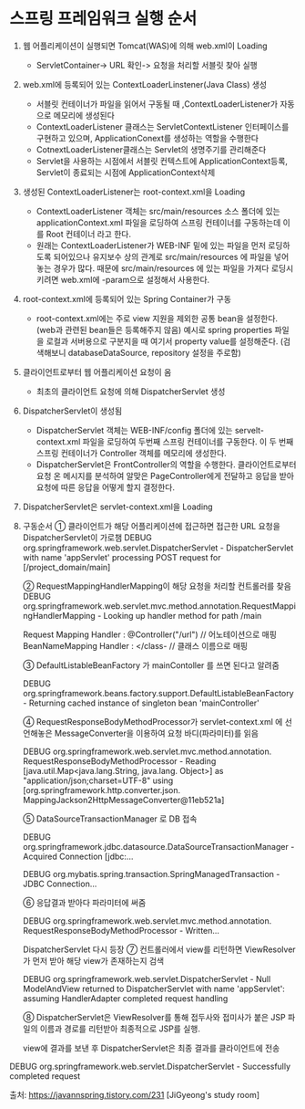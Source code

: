 # 스프링 프레임워크 실행 순서

1. 웹 어플리케이션이 실행되면 Tomcat(WAS)에 의해 web.xml이 Loading
    - ServletContainer-> URL 확인-> 요청을 처리할 서블릿 찾아 실행 

2. web.xml에 등록되어 있는 ContextLoaderLinstener(Java Class) 생성
    - 서블릿 컨테이너가 파일을 읽어서 구동될 때 ,ContextLoaderListener가 자동으로 메모리에 생성된다
    - ContextLoaderListener 클래스는 ServletContextListener 인터페이스를 구현하고 있으며, ApplicationConext를 생성하는 역할을 수행한다
    - CotnextLoaderListener클래스는 Servlet의 생명주기를 관리해준다
    - Servlet을 사용하는 시점에서 서블릿 컨텍스트에 ApplicationContext등록, Servlet이 종료되는 시점에 ApplicationContext삭제
3. 생성된 ContextLoaderListener는 root-context.xml을 Loading
    * ContextLoaderListener 객체는 src/main/resources 소스 폴더에 있는 applicationContext.xml 파일을 로딩하여 스프링 컨테이너를 구동하는데 이를 Root 컨테이너 라고 한다.
    * 원래는 ContextLoaderListener가 WEB-INF 밑에 있는 파일을 먼저 로딩하도록 되어있으나 유지보수 상의 관계로 src/main/resources 에 파일을 넣어 놓는 경우가 많다. 때문에 src/main/resources 에 있는 파일을 가져다 로딩시키려면 web.xml에 -param으로 설정해서 사용한다.

4. root-context.xml에 등록되어 있는 Spring Container가 구동
    * root-context.xml에는 주로 view 지원을 제외한 공통 bean을 설정한다. (web과 관련된 bean들은 등록해주지 않음)
    예시로 spring properties 파일을 로컬과 서버용으로 구분지을 때 여기서 property value를 설정해준다.
    (검색해보니 databaseDataSource, repository 설정을 주로함)

5. 클라이언트로부터 웹 어플리케이션 요청이 옴
    * 최초의 클라이언트 요청에 의해 DispatcherServlet 생성

6. DispatcherServlet이 생성됨
    - DispatcherServlet 객체는 WEB-INF/config 폴더에 있는 servelt-context.xml 파일을 로딩하여 두번째 스프링 컨테이너를 구동한다. 이 두 번째 스프링 컨테이너가 Controller 객체를 메모리에 생성한다.
    - DispatcherServlet은 FrontController의 역할을 수행한다. 클라이언트로부터 요청 온 메시지를 분석하여 알맞은 PageController에게 전달하고 응답을 받아 요청에 따른 응답을 어떻게 할지 결정한다.

7. DispatcherServlet은 servlet-context.xml을 Loading

8. 구동순서
    ① 클라이언트가 해당 어플리케이션에 접근하면 접근한 URL 요청을 DispatcherServlet이 가로챔 
    DEBUG org.springframework.web.servlet.DispatcherServlet - DispatcherServlet with name 'appServlet' processing POST request for [/project_domain/main]


    ② RequestMappingHandlerMapping이 해당 요청을 처리할 컨트롤러를 찾음 
    DEBUG org.springframework.web.servlet.mvc.method.annotation.RequestMappingHandlerMapping - Looking up handler method for path /main

    Request Mapping Handler : @Controller("/url")  // 어노테이션으로 매핑
    BeanNameMapping Handler : <class-url></class-  // 클래스 이름으로 매핑

    ③ DefaultListableBeanFactory 가 mainContoller 를 쓰면 된다고 알려줌

    DEBUG org.springframework.beans.factory.support.DefaultListableBeanFactory - Returning cached   instance of singleton bean 'mainController'



    ④ RequestResponseBodyMethodProcessor가 servlet-context.xml 에 선언해놓은 MessageConverter을     이용하여 요청 바디(파라미터)를 읽음

    DEBUG org.springframework.web.servlet.mvc.method.annotation.    RequestResponseBodyMethodProcessor - Reading [java.util.Map<java.lang.String, java.lang.    Object>] as "application/json;charset=UTF-8" using [org.springframework.http.converter.json.    MappingJackson2HttpMessageConverter@11eb521a]

    ⑤ DataSourceTransactionManager 로 DB 접속

    DEBUG org.springframework.jdbc.datasource.DataSourceTransactionManager - Acquired Connection    [jdbc:...

    DEBUG org.mybatis.spring.transaction.SpringManagedTransaction - JDBC Connection...



    ⑥ 응답결과 받아다 파라미터에 써줌

    DEBUG org.springframework.web.servlet.mvc.method.annotation.    RequestResponseBodyMethodProcessor - Written...



    DispatcherServlet 다시 등장
    ⑦ 컨트롤러에서 view를 리턴하면 ViewResolver가 먼저 받아 해당 view가 존재하는지 검색

    DEBUG org.springframework.web.servlet.DispatcherServlet - Null ModelAndView returned to     DispatcherServlet with name 'appServlet': assuming HandlerAdapter completed request handling



    ⑧ DispatcherServlet은 ViewResolver를 통해 접두사와 접미사가 붙은 JSP 파일의 이름과 경로를   리턴받아 최종적으로 JSP를 실행.

    view에 결과를 보낸 후 DispatcherServlet은 최종 결과를 클라이언트에 전송 





DEBUG org.springframework.web.servlet.DispatcherServlet - Successfully completed request






























출처: https://javannspring.tistory.com/231 [JiGyeong's study room]